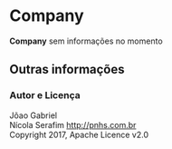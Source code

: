 Company
=======

**Company** sem informações no momento

Outras informações
-------------

### Autor e Licença

Jõao Gabriel<br />
Nícola Serafim <http://pnhs.com.br><br />
Copyright 2017, Apache Licence v2.0
